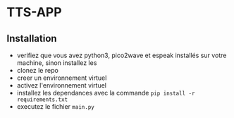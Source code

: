 # TTS-APP


## Installation

- verifiez que vous avez python3, pico2wave et espeak installés sur votre machine, sinon installez les
- clonez le repo
- creer un environnement virtuel
- activez l'environnement virtuel
- installez les dependances avec la commande `pip install -r requirements.txt`
- executez le fichier `main.py`